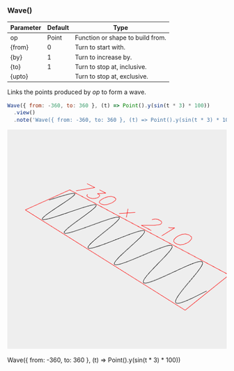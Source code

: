 ### Wave()
Parameter|Default|Type
---|---|---
op|Point|Function or shape to build from.
{from}|0|Turn to start with.
{by}|1|Turn to increase by.
{to}|1|Turn to stop at, inclusive.
{upto}||Turn to stop at, exclusive.

Links the points produced by _op_ to form a wave.

```JavaScript
Wave({ from: -360, to: 360 }, (t) => Point().y(sin(t * 3) * 100))
  .view()
  .note('Wave({ from: -360, to: 360 }, (t) => Point().y(sin(t * 3) * 100))');
```

![Image](Wave.md.0.png)

Wave({ from: -360, to: 360 }, (t) => Point().y(sin(t * 3) * 100))

